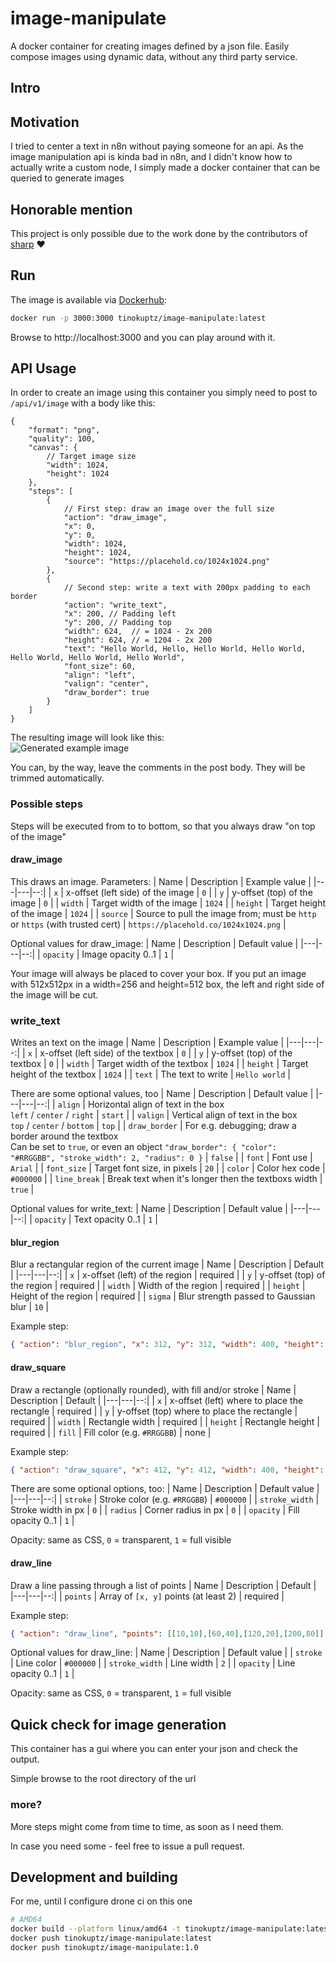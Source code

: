 # image-manipulate
A docker container for creating images defined by a json file. Easily compose images using dynamic data, without any third party service.

## Intro

## Motivation
I tried to center a text in n8n without paying someone for an api. As the image manipulation api is kinda bad in n8n, and I didn't know how to actually write a custom node, I simply made a docker container that can be queried to generate images

## Honorable mention
This project is only possible due to the work done by the contributors of [sharp](https://www.npmjs.com/package/sharp) ❤️

## Run
The image is available via [Dockerhub](https://hub.docker.com/r/tinokuptz/image-manipulate):
```sh
docker run -p 3000:3000 tinokuptz/image-manipulate:latest
```
Browse to http://localhost:3000 and you can play around with it.

## API Usage
In order to create an image using this container you simply need to post to `/api/v1/image` with a body like this:
```jsonc
{
    "format": "png",
    "quality": 100,
    "canvas": {
        // Target image size
        "width": 1024,
        "height": 1024
    },
    "steps": [
        {
            // First step: draw an image over the full size
            "action": "draw_image",
            "x": 0,
            "y": 0,
            "width": 1024,
            "height": 1024,
            "source": "https://placehold.co/1024x1024.png"
        },
        {
            // Second step: write a text with 200px padding to each border
            "action": "write_text",
            "x": 200, // Padding left
            "y": 200, // Padding top
            "width": 624,  // = 1024 - 2x 200
            "height": 624, // = 1204 - 2x 200
            "text": "Hello World, Hello, Hello World, Hello World, Hello World, Hello World, Hello World",
            "font_size": 60,
            "align": "left",
            "valign": "center",
            "draw_border": true
        }
    ]
}
```
The resulting image will look like this:<br>
<img src="readme/example-image.png" alt="Generated example image" style="max-width: 80dvw; max-height: 80dvh;" />

You can, by the way, leave the comments in the post body. They will be trimmed automatically.

### Possible steps
Steps will be executed from to to bottom, so that you always draw "on top of the image"

#### draw_image
This draws an image. Parameters:
| Name | Description | Example value |
|---|---|--:|
| `x` | x-offset (left side) of the image | `0` |
| `y` | y-offset (top) of the image | `0` |
| `width` | Target width of the image | `1024` |
| `height` | Target height of the image | `1024` |
| `source` | Source to pull the image from; must be `http` or `https` (with trusted cert) | `https://placehold.co/1024x1024.png` |

Optional values for draw_image:
| Name | Description | Default value |
|---|---|--:|
| `opacity` | Image opacity 0..1 | `1` |

Your image will always be placed to cover your box. If you put an image with 512x512px in a width=256 and height=512 box, the left and right side of the image will be cut.

### write_text
Writes an text on the image
| Name | Description | Example value |
|---|---|--:|
| `x` | x-offset (left side) of the textbox | `0` |
| `y` | y-offset (top) of the textbox | `0` |
| `width` | Target width of the textbox | `1024` |
| `height` | Target height of the textbox | `1024` |
| `text` | The text to write | `Hello world` |

There are some optional values, too
| Name | Description | Default value |
|---|---|--:|
| `align` | Horizontal align of text in the box<br>`left` / `center` / `right` | `start` |
| `valign` | Vertical align of text in the box<br>`top` / `center` / `bottom` | `top` |
| `draw_border` | For e.g. debugging; draw a border around the textbox<br>Can be set to `true`, or even an object `"draw_border": { "color": "#RRGGBB", "stroke_width": 2, "radius": 0 }` | `false` |
| `font` | Font use | `Arial` |
| `font_size` | Target font size, in pixels | `20` |
| `color` | Color hex code | `#000000` |
| `line_break` | Break text when it's longer then the textboxs width | `true` |

Optional values for write_text:
| Name | Description | Default value |
|---|---|--:|
| `opacity` | Text opacity 0..1 | `1` |

#### blur_region
Blur a rectangular region of the current image
| Name | Description | Default |
|---|---|--:|
| `x` | x-offset (left) of the region | required |
| `y` | y-offset (top) of the region | required |
| `width` | Width of the region | required |
| `height` | Height of the region | required |
| `sigma` | Blur strength passed to Gaussian blur | `10` |

Example step:
```json
{ "action": "blur_region", "x": 312, "y": 312, "width": 400, "height": 400, "sigma": 12 }
```

#### draw_square
Draw a rectangle (optionally rounded), with fill and/or stroke
| Name | Description | Default |
|---|---|--:|
| `x` | x-offset (left) where to place the rectangle | required |
| `y` | y-offset (top) where to place the rectangle | required |
| `width` | Rectangle width | required |
| `height` | Rectangle height | required |
| `fill` | Fill color (e.g. `#RRGGBB`) | none |

Example step:
```json
{ "action": "draw_square", "x": 412, "y": 412, "width": 400, "height": 400, "fill": "#FFAA00", "stroke": "#333333", "stroke_width": 4, "radius": 12, "opacity": 0.85 }
```

There are some optional options, too:
| Name | Description | Default value |
|---|---|--:|
| `stroke` | Stroke color (e.g. `#RRGGBB`) | `#000000` |
| `stroke_width` | Stroke width in px | `0` |
| `radius` | Corner radius in px | `0` |
| `opacity` | Fill opacity 0..1 | `1` |

Opacity: same as CSS, `0` = transparent, `1` = full visible

#### draw_line
Draw a line passing through a list of points
| Name | Description | Default |
|---|---|--:|
| `points` | Array of `[x, y]` points (at least 2) | required |

Example step:
```json
{ "action": "draw_line", "points": [[10,10],[60,40],[120,20],[200,80]], "stroke": "#00AEEF", "stroke_width": 6 }
```

Optional values for draw_line:
| Name | Description | Default value |
| `stroke` | Line color | `#000000` |
| `stroke_width` | Line width | `2` |
| `opacity` | Line opacity 0..1 | `1` |

Opacity: same as CSS, `0` = transparent, `1` = full visible

## Quick check for image generation
This container has a gui where you can enter your json and check the output.

Simple browse to the root directory of the url

### more?
More steps might come from time to time, as soon as I need them.

In case you need some - feel free to issue a pull request.

## Development and building
For me, until I configure drone ci on this one
```sh
# AMD64
docker build --platform linux/amd64 -t tinokuptz/image-manipulate:latest -t tinokuptz/image-manipulate:1.0 .
docker push tinokuptz/image-manipulate:latest
docker push tinokuptz/image-manipulate:1.0
```